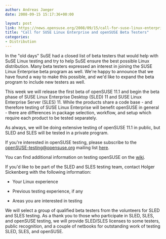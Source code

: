 ```yaml
---
author: Andreas Jaeger
date: 2008-09-15 15:17:36+00:00

layout: post
link: https://news.opensuse.org/2008/09/15/call-for-suse-linux-enterprise-and-opensuse-beta-testers/
title: "Call for SUSE Linux Enterprise and openSUSE Beta Testers"
categories:
- Distribution
---
```

In the "old days" SuSE had a closed list of beta testers that would help with SuSE Linux testing and try to help SuSE ensure the best possible Linux distribution. Many beta testers expressed an interest in joining the SUSE Linux Enterprise beta program as well. We're happy to announce that we have found a way to make this possible, and we'd like to expand the beta program to include new testers as well.

This week we will release the first beta of openSUSE 11.1 and begin the beta phase of SUSE Linux Enterprise Desktop (SLED) 11 and SUSE Linux Enterprise Server (SLES) 11. While the products share a code base - and therefore testing of SUSE Linux Enterprise will benefit openSUSE in general - there are differences in package selection, workflow, and setup which require each product to be tested separately.

As always, we will be doing extensive testing of openSUSE 11.1 in public, but SLED and SLES will be tested in a private program.

If you're interested in openSUSE testing, please subscribe to the openSUSE-testing@opensuse.org mailing list [here](http://en.opensuse.org/Communicate/Mailinglists).

You can find additional information on testing openSUSE on the [wiki](http://en.opensuse.org/Testing).

If you'd like to be part of the SLED and SLES testing team, contact Holger Sickenberg <holgi at suse.de> with the following information:



	
  * Your Linux experience

	
  * Previous testing experience, if any

	
  * Areas you are interested in testing


We will select a group of qualified beta testers from the volunteers for SLED and SLES testing. As a thank you to those who participate in SLED, SLES, and openSUSE testing, we will provide SLED/SLES licenses to some testers, public recognition, and a couple of netbooks for outstanding work of testing SLED, SLES, and openSUSE.		
